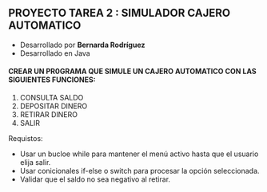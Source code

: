 ## PROYECTO TAREA 2 : SIMULADOR CAJERO AUTOMATICO

* Desarrollado por __Bernarda Rodríguez__
* Desarrollado en Java

####  CREAR UN PR0GRAMA QUE SIMULE UN CAJERO AUTOMATICO CON LAS SIGUIENTES FUNCIONES:

1) CONSULTA SALDO
2) DEPOSITAR DINERO
3) RETIRAR DINERO
4) SALIR

Requistos:

*  Usar un bucloe while para mantener el menú activo hasta que el usuario elija salir.
*  Usar conicionales if-else o switch para procesar la opción seleccionada.
*  Validar que el saldo no sea negativo al retirar.
